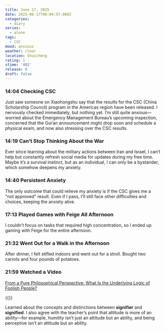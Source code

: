 ```yaml
---
title: June 17, 2025
date: 2025-06-17T06:04:57.000Z
categories:
  - diary
series:
  - alone
tags:
  - CSC
mood: anxious
weather: clear
location: Shuicheng
rating: 1
stime: '402'
release: 0
draft: false
---
```


### 14:04 Checking CSC  

Just saw someone on Xiaohongshu say that the results for the CSC (China Scholarship Council) program in the Americas region have been released. I nervously checked immediately, but nothing yet. I’m still quite anxious—worried about the Emergency Management Bureau’s upcoming inspection, concerned that the Gui’an announcement might drop soon and schedule a physical exam, and now also stressing over the CSC results.  

### 14:19 Can’t Stop Thinking About the War  

Ever since learning about the military actions between Iran and Israel, I can’t help but constantly refresh social media for updates during my free time. Maybe it’s a survival instinct, but as an individual, I can only be a bystander, which somehow deepens my anxiety.  

### 14:40 Persistent Anxiety  

The only outcome that could relieve my anxiety is if the CSC gives me a "not approved" result. Even if I pass, I’ll still face other difficulties and choices, keeping the anxiety alive.  

### 17:13 Played Games with Feige All Afternoon  

I couldn’t focus on tasks that required high concentration, so I ended up gaming with Feige for the entire afternoon.  

### 21:32 Went Out for a Walk in the Afternoon  

After dinner, I felt stifled indoors and went out for a stroll. Bought two carrots and four pounds of potatoes.  

### 21:59 Watched a Video  

[From a Pure Philosophical Perspective: What Is the Underlying Logic of Foolish People?](https://www.bilibili.com/video/BV1PSMvzLEtF/?spm_id_from=333.1007.tianma.4-2-12.click&vd_source=e73763f897ab8c92fdc67c477da1e273)  

{{<bilibili BV1PSMvzLEtF>}}  

Learned about the concepts and distinctions between **signifier** and **signified**. I also agree with the teacher’s point that attitude is more of an ability—for example, humility isn’t just an attitude but an ability, and being perceptive isn’t an attitude but an ability. 